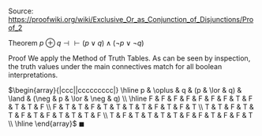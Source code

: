 # 

Source: https://proofwiki.org/wiki/Exclusive_Or_as_Conjunction_of_Disjunctions/Proof_2

Theorem
$p \oplus q \dashv \vdash \left({p \lor q}\right) \land \left({\neg p \lor \neg q}\right)$


Proof
We apply the Method of Truth Tables.
As can be seen by inspection, the truth values under the main connectives match for all boolean interpretations.

$\begin{array}{|ccc||ccccccccc|} \hline
p & \oplus & q & (p & \lor & q) & \land & (\neg & p & \lor & \neg & q) \\
\hline
F & F & F & F & F & F & F & T & F & T & T & F \\
F & T & T & F & T & T & T & T & F & T & F & T  \\
T & T & F & T & T & F & T & F & T & T & T & F  \\
T & F & T & T & T & T & F & F & T & F & F & T  \\
\hline
\end{array}$
$\blacksquare$






